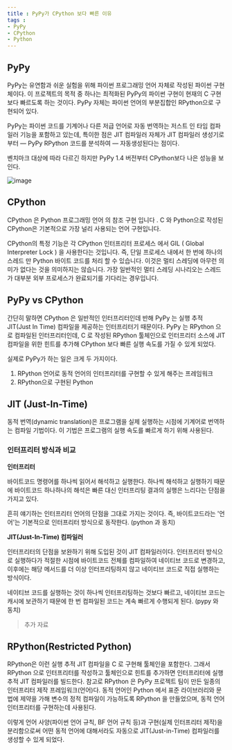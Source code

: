 ```yaml
---
title : PyPy가 CPython 보다 빠른 이유
tags :
- PyPy
- CPython
- Python
---
```


## PyPy

PyPy는 유연함과 쉬운 실험을 위해 파이썬 프로그래밍 언어 자체로 작성된 파이썬 구현체이다. 이 프로젝트의 목적 중 하나는 최적화된 PyPy의 파이썬 구현이 현재의 C 구현보다 빠르도록 하는 것이다. PyPy 자체는 파이썬 언어의 부분집합인 RPython으로 구현되어 있다.

PyPy는 파이썬 코드를 기계어나 다른 저급 언어로 자동 번역하는 저스트 인 타임 컴파일러 기능을 포함하고 있는데, 특이한 점은 JIT 컴파일러 자체가 JIT 컴파일러 생성기로부터 — PyPy RPython 코드를 분석하여 — 자동생성된다는 점이다.

벤치마크 대상에 따라 다르긴 하지만 PyPy 1.4 버전부터 CPython보다 나은 성능을 보인다.

![image](https://user-images.githubusercontent.com/44635266/69623825-e57c1d80-1086-11ea-9324-23c56fa65b7f.png)

## CPython

CPython 은 Python 프로그래밍 언어 의 참조 구현 입니다 . C 와 Python으로 작성된 CPython은 기본적으로 가장 널리 사용되는 언어 구현입니다.

CPython의 특정 기능은 각 CPython 인터프리터 프로세스 에서 GIL ( Global Interpreter Lock ) 을 사용한다는 것입니다. 즉, 단일 프로세스 내에서 한 번에 하나의 스레드 만 Python 바이트 코드를 처리 할 수 있습니다. 이것은 멀티 스레딩에 아무런 의미가 없다는 것을 의미하지는 않습니다. 가장 일반적인 멀티 스레딩 시나리오는 스레드가 대부분 외부 프로세스가 완료되기를 기다리는 경우입니다.

## PyPy vs CPython

간단히 말하면 CPython 은 일반적인 인터프리터인데 반해 PyPy 는 실행 추적 JIT(Just In Time) 컴파일을 제공하는 인터프리터기 때문이다. PyPy 는 RPython 으로 컴파일된 인터프리터인데, C 로 작성된 RPython 툴체인으로 인터프리터 소스에 JIT 컴파일을 위한 힌트를 추가해 CPython 보다 빠른 실행 속도를 가질 수 있게 되었다.

실제로 PyPy가 하는 일은 크게 두 가지이다.

1. RPython 언어로 동적 언어의 인터프리터를 구현할 수 있게 해주는 프레임워크
2. RPython으로 구현된 Python

## JIT (Just-In-Time)

동적 번역(dynamic translation)은 프로그램을 실제 실행하는 시점에 기계어로 번역하는 컴파일 기법이다. 이 기법은 프로그램의 실행 속도를 빠르게 하기 위해 사용된다.

### 인터프리터 방식과 비교

**인터프리터**

바이트코드 명령어를 하나씩 읽어서 해석하고 실행한다. 하나씩 해석하고 실행하기 때문에 바이트코드 하나하나의 해석은 빠른 대신 인터프리팅 결과의 실행은 느리다는 단점을 가지고 있다.

흔히 얘기하는 인터프리터 언어의 단점을 그대로 가지는 것이다. 즉, 바이트코드라는 '언어'는 기본적으로 인터프리터 방식으로 동작한다.  (python 과 동치)

**JIT(Just-In-Time) 컴파일러**

인터프리터의 단점을 보완하기 위해 도입된 것이 JIT 컴파일러이다. 인터프리터 방식으로 실행하다가 적절한 시점에 바이트코드 전체를 컴파일하여 네이티브 코드로 변경하고, 이후에는 해당 메서드를 더 이상 인터프리팅하지 않고 네이티브 코드로 직접 실행하는 방식이다.

네이티브 코드를 실행하는 것이 하나씩 인터프리팅하는 것보다 빠르고, 네이티브 코드는 캐시에 보관하기 때문에 한 번 컴파일된 코드는 계속 빠르게 수행되게 된다. (pypy 와 동치) 

> 추가 자료

## RPython(Restricted Python)

RPython은 이런 실행 추적 JIT 컴파일을 C 로 구현해 툴체인을 포함한다. 그래서 RPython 으로 인터프리터를 작성하고 툴체인으로 힌트를 추가하면 인터프리터에 실행추적 JIT 컴파일러를 빌드한다. 참고로 RPython 은 PyPy 프로젝트 팀이 만든 일종의 인터프리터 제작 프레임워크(언어)다. 동적 언어인 Python 에서 표준 라이브러리와 문법에 제약을 가해 변수의 정적 컴파일이 가능하도록 RPython 을 만들었으며, 동적 언어 인터프리터를 구현하는데 사용된다.

이렇게 언어 사양(파이썬 언어 규칙, BF 언어 규칙 등)과 구현(실제 인터프리터 제작)을 분리함으로써 어떤 동적 언어에 대해서라도 자동으로 JIT(Just-in-Time) 컴파일러를 생성할 수 있게 되었다.